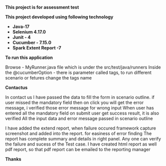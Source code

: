 
**This project is for assessment test**

**This project developed using following technology**

* **Java-17**
* **Selenium 4.17.0**
* **Junit - 4**
* **Cucumber - 7.15.0**
* **Spark Extent Report -7**


 **To run this application**

 Browse - MyRunner.java file which is under the src/test/java/runners
 Inside the @cucumberOption - there is parameter called tags, to run different scenario or fetures change the tags name

 **Contactus** 

 In contact us I have passed the data to fill the form in scenario outline.
 if user missed the mandatory field then on click you will get the error message, i verified those error message for wrong input
 When user has entered all the mandatory field on submit user get success result, it is also verified
 All the input data and error message passed in scenario outline

I have added the extend report, when failure occured framework capture screenshot and added into the report. for easiness of error finding
The report has complete summary and details in right panel. 
Any one can verify the failure and sucess of the Test case.
I have created html report as well pdf report, so that pdf report can be emailed to the reporting manager

 **Thanks**
 

